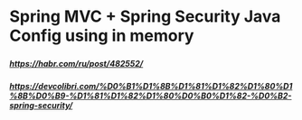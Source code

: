 # Spring MVC + Spring Security Java Config using in memory
##### 				

##### https://habr.com/ru/post/482552/

##### https://devcolibri.com/%D0%B1%D1%8B%D1%81%D1%82%D1%80%D1%8B%D0%B9-%D1%81%D1%82%D1%80%D0%B0%D1%82-%D0%B2-spring-security/